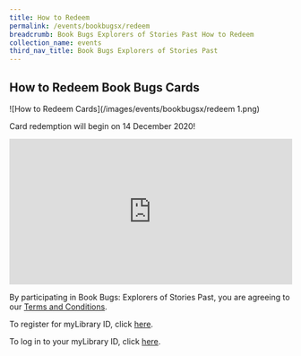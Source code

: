 ```yaml
---
title: How to Redeem
permalink: /events/bookbugsx/redeem
breadcrumb: Book Bugs Explorers of Stories Past How to Redeem
collection_name: events
third_nav_title: Book Bugs Explorers of Stories Past
---
```


## How to Redeem Book Bugs Cards

![How to Redeem Cards](/images/events/bookbugsx/redeem 1.png)

Card redemption will begin on 14 December 2020!
<iframe width="505" height="260" src="https://w2.countingdownto.com/3354891" frameborder="0"></iframe>

By participating in Book Bugs: Explorers of Stories Past, you are agreeing to our [Terms and Conditions](/events/bookbugsx/termsandconditions/).

To register for myLibrary ID, click [here](https://account.nlb.gov.sg).

To log in to your myLibrary ID, click [here](https://nlb.gov.sg/mylibrary/).
